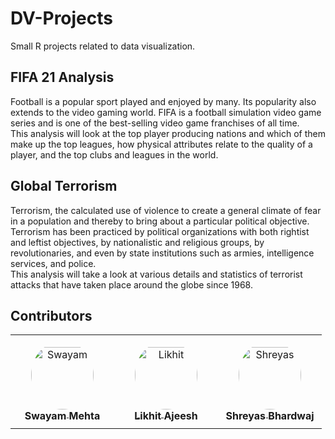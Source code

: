 # DV-Projects
Small R projects related to data visualization.

## FIFA 21 Analysis 
Football is a popular sport played and enjoyed by many. Its popularity also extends to the video gaming world. FIFA is a football simulation video game series and is one of the best-selling video game franchises of all time. 
<br> 
This analysis will look at the top player producing nations and which of them make up the top leagues, how physical attributes relate to the quality of a player, and the top clubs and leagues in the world.

## Global Terrorism
Terrorism, the calculated use of violence to create a general climate of fear in a population and thereby to bring about a particular political objective. Terrorism has been practiced by political organizations with both rightist and leftist objectives, by nationalistic and religious groups, by revolutionaries, and even by state institutions such as armies, intelligence services, and police.
<br>
This analysis will take a look at various details and statistics of terrorist attacks that have taken place around the globe since 1968.

## Contributors
<table>
<tr>
    <td align="center" style="word-wrap: break-word; width: 150.0; height: 150.0">
        <a href=https://github.com/SwayamMehta10>
            <img src="https://i.imgur.com/CJ5gkIJ.png" width="100;"  style="border-radius:50%;align-items:center;justify-content:center;overflow:hidden;padding-top:10px" alt=Swayam Mehta/>
            <br />
            <sub style="font-size:16px"><b>Swayam Mehta</b></sub>
        </a>
    </td>
    <td align="center" style="word-wrap: break-word; width: 150.0; height: 150.0">
        <a href=https://github.com/Likkiii>
            <img src="https://i.imgur.com/zunZDzy.png" width="100;"  style="border-radius:50%;align-items:center;justify-content:center;overflow:hidden;padding-top:10px" alt=Likhit Ajeesh/>
            <br />
            <sub style="font-size:16px"><b>Likhit Ajeesh</b></sub>
        </a>
    </td>
    <td align="center" style="word-wrap: break-word; width: 150.0; height: 150.0">
        <a href=https://github.com/shreyas-bhardwaj>
            <img src="https://i.imgur.com/ebR7wGp.png" width="100;"  style="border-radius:50%;align-items:center;justify-content:center;overflow:hidden;padding-top:10px" alt=Shreyas Bhardwaj/>
            <br />
            <sub style="font-size:16px"><b>Shreyas Bhardwaj</b></sub>
        </a>
    </td>
</tr>
</table>

